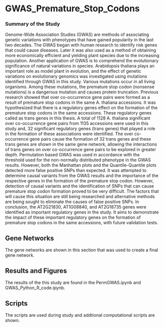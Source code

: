 # GWAS_Premature_Stop_Codons
### Summary of the Study
Genome-Wide Association Studies (GWAS) are methods of associating genetic variations with phenotypes that have gained popularity in the last two decades. The GWAS began with human research to identify risk genes that could cause diseases. Later it was also used as a method of obtaining more economically efficient and yielding plant species due to the increasing population. Another application of GWAS is to comprehend the evolutionary significance of natural variations in species. Arabidopsis thaliana plays an important role as model plant in evolution, and the effect of genetic variations on evolutionary genomics was investigated using mutations identified through GWAS in this study.
Various mutations occur in all living organisms. Among these mutations, the premature stop codon (nonsense mutations) is a dangerous mutation and causes protein truncation. Previous research showed that over co-occurrence gene pairs were formed as a result of premature stop codons in the same A. thaliana accessions. It was hypothesized that there is a regulatory genes effect on the formation of the premature stop codons in the same accessions. These regulatory genes called as trans genes in this thesis. A total of 1128 A. thaliana significant over co-occurrence gene pairs from 1135 accessions were used in this study and, 32 significant regulatory genes (trans genes) that played a role in the formation of these associations were identified. The over co-occurrence gene pairs cause the formation of 32 trans genes and these trans genes are shown in the same gene network, allowing the interactions of trans genes on over co-occurrence gene pairs to be explored in greater depth. Permutation based GWAS was used in accordance with the threshold used for the non-normally distributed phenotype in the GWAS results. However, both the Manhattan plots and the Quantile-Quantile plots detected more false positive SNPs than expected. It was attempted to determine causal variants from the GWAS results and the importance of the respective genes in the formation of the premature stop codon. However, detection of causal variants and the identification of SNPs that can cause premature stop codon formation proved to be very difficult. The factors that will cause this situation are still being researched and alternative methods are being sought to eliminate the causes of false positive SNPs.
In conclusion, the AT2G21830, AT1G08840, and AT2G18735 genes were identified as important regulatory genes in the study. It aims to demonstrate the impact of these important regulatory genes on the formation of premature stop codons in the same accessions, with future validation tests.
## Gene Networks 
The gene networks are shown in this section that was used to create a final gene network.
## Results and Figures
The results of the this study are found in the PermGWAS.ipynb and GWAS_Python_R_code.ipynb.
## Scripts 
The scripts are used during study and addtional computational scripts are shown. 

